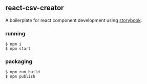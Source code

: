 react-csv-creator
---
A boilerplate for react component development using [storybook](https://getstorybook.io/).

### running
```
$ npm i
$ npm start
```

### packaging
```
$ npm run build
$ npm publish
```

